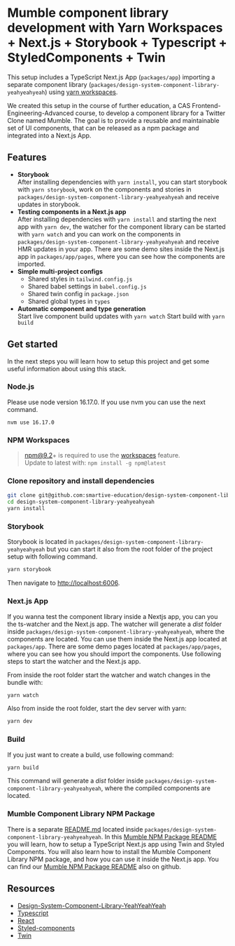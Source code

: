 # Mumble component library development with Yarn Workspaces + Next.js + Storybook + Typescript + StyledComponents + Twin

This setup includes a TypeScript Next.js App (`packages/app`) importing a separate component library (`packages/design-system-component-library-yeahyeahyeah`) using [yarn workspaces](https://classic.yarnpkg.com/en/docs/workspaces/).

We created this setup in the course of further education, a CAS Frontend-Engineering-Advanced course, to develop a component library for a Twitter Clone named Mumble. The goal is to provide a reusable and maintainable set of UI components, that can be released as a npm package and integrated into a Next.js App.

## Features
- **Storybook**<br/>After installing dependencies with `yarn install`, you can start storybook with `yarn storybook`, work on the components and stories in `packages/design-system-component-library-yeahyeahyeah` and receive updates in storybook.
- **Testing components in a Next.js app**<br/>After installing dependencies with `yarn install` and starting the next app with `yarn dev`, the watcher for the component library can be started with `yarn watch` and you can work on the components in `packages/design-system-component-library-yeahyeahyeah` and receive HMR updates in your app. There are some demo sites inside the Next.js app in `packages/app/pages`, where you can see how the components are imported.
- **Simple multi-project configs**
  - Shared styles in `tailwind.config.js`
  - Shared babel settings in `babel.config.js`
  - Shared twin config in `package.json`
  - Shared global types in `types`
- **Automatic component and type generation**<br/>
  Start live component build updates with `yarn watch`
  Start build with `yarn build`

## Get started

In the next steps you will learn how to setup this project and get some useful information about using this stack.

### Node.js

Please use node version 16.17.0. If you use nvm you can use the next command.

```shell
nvm use 16.17.0
```

### NPM Workspaces

> npm@9.2+ is required to use the [workspaces](https://docs.npmjs.com/cli/v7/using-npm/workspaces) feature.<br/>Update to latest with: `npm install -g npm@latest`

### Clone repository and install dependencies

```bash
git clone git@github.com:smartive-education/design-system-component-library-yeahyeahyeah.git
cd design-system-component-library-yeahyeahyeah
yarn install
```

### Storybook

Storybook is located in `packages/design-system-component-library-yeahyeahyeah` but you can start it also from the root folder of the project setup with following command.

```bash
yarn storybook
```

Then navigate to [http://localhost:6006](http://localhost:6006/).

### Next.js App

If you wanna test the component library inside a Nextjs app, you can you the ts-watcher and the Next.js app. The watcher will generate a *dist* folder inside `packages/design-system-component-library-yeahyeahyeah`, where the components are located. You can use them inside the Next.js app located at `packages/app`. There are some demo pages located at `packages/app/pages`, where you can see how you should import the components. Use following steps to start the watcher and the Next.js app.

From inside the root folder start the watcher and watch changes in the bundle with:

```bash
yarn watch
```

Also from inside the root folder, start the dev server with yarn:

```bash
yarn dev
```

### Build

If you just want to create a build, use following command:

```bash
yarn build
```

This command will generate a *dist* folder inside `packages/design-system-component-library-yeahyeahyeah`, where the compiled components are located.

### Mumble Component Library NPM Package

There is a separate [README.md](/packages/design-system-component-library-yeahyeahyeah/README.md) located inside `packages/design-system-component-library-yeahyeahyeah`. In this [Mumble NPM Package README](https://github.com/smartive-education/design-system-component-library-yeahyeahyeah/pkgs/npm/design-system-component-library-yeahyeahyeah) you will learn, how to setup a TypeScript Next.js app using Twin and Styled Components. You will also learn how to install the Mumble Component Library NPM package, and how you can use it inside the Next.js app. You can find our [Mumble NPM Package README](https://github.com/smartive-education/design-system-component-library-yeahyeahyeah/pkgs/npm/design-system-component-library-yeahyeahyeah) also on github.

## Resources

- [Design-System-Component-Library-YeahYeahYeah](https://github.com/smartive-education/design-system-component-library-yeahyeahyeah/pkgs/npm/design-system-component-library-yeahyeahyeah)
- [Typescript](https://www.typescriptlang.org/)
- [React](https://reactjs.org/)
- [Styled-components](https://styled-components.com/)
- [Twin](https://github.com/ben-rogerson/twin.macro)
